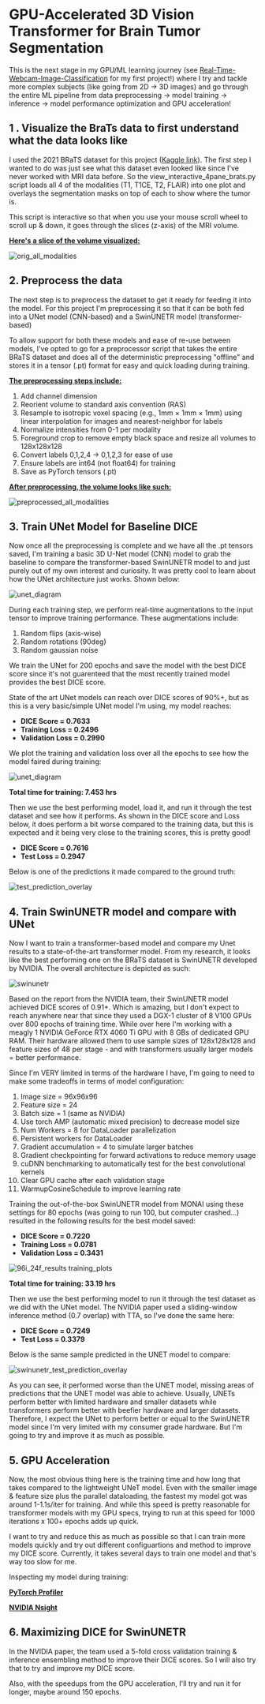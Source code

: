 # GPU-Accelerated 3D Vision Transformer for Brain Tumor Segmentation
This is the next stage in my GPU/ML learning journey (see [Real-Time-Webcam-Image-Classification](https://github.com/EricJeong05/Real-Time-Webcam-Image-Classification) for my first project!) where I try and tackle more complex subjects (like going from 2D -> 3D images) and go through the entire ML pipeline from data preprocessing -> model training -> inference -> model performance optimization and GPU acceleration!  

## 1 . Visualize the BraTs data to first understand what the data looks like
I used the 2021 BRaTS dataset for this project ([Kaggle link](https://www.kaggle.com/datasets/dschettler8845/brats-2021-task1)). The first step I wanted to do was just see what this dataset even looked like since I've never worked with MRI data before. So the view_interactive_4pane_brats.py script loads all 4 of the modalities (T1, T1CE, T2, FLAIR) into one plot and overlays the segmentation masks on top of each to show where the tumor is. 

This script is interactive so that when you use your mouse scroll wheel to scroll up & down, it goes through the slices (z-axis) of the MRI volume.

**<ins>Here's a slice of the volume visualized:</ins>**

![orig_all_modalities](/images/orig_all_modalities.png)

## 2. Preprocess the data
The next step is to preprocess the dataset to get it ready for feeding it into the model. For this project I'm preprocessing it so that it can be both fed into a UNet model (CNN-based) and a SwinUNETR model (transformer-based)

To allow support for both these models and ease of re-use between models, I've opted to go for a preprocessor script that takes the entire BRaTS dataset and does all of the deterministic preprocessing "offline" and stores it in a tensor (.pt) format for easy and quick loading during training.

**<ins>The preprocessing steps include:</ins>**

1. Add channel dimension
2. Reorient volume to standard axis convention (RAS)
3. Resample to isotropic voxel spacing (e.g., 1mm × 1mm × 1mm) using linear interpolation for images and nearest-neighbor for labels
4. Normalize intensities from 0-1 per modality
5. Foreground crop to remove empty black space and resize all volumes to 128x128x128
6. Convert labels 0,1,2,4 → 0,1,2,3 for ease of use
7. Ensure labels are int64 (not float64) for training
8. Save as PyTorch tensors (.pt)

**<ins>After preprocessing, the volume looks like such:</ins>**

![preprocessed_all_modalities](/images/preprocessed_all_modalities.png)

## 3. Train UNet Model for Baseline DICE
Now once all the preprocessing is complete and we have all the .pt tensors saved, I'm training a basic 3D U-Net model (CNN) model to grab the baseline to compare the transformer-based SwinUNETR model to and just purely out of my own interest and curiosity. It was pretty cool to learn about how the UNet architecture just works. Shown below:

![unet_diagram](/images/UNet_diagram.png)

During each training step, we perform real-time augmentations to the input tensor to improve training performance. These augmentations include:

1. Random flips (axis-wise)
2. Random rotations (90deg)
3. Random gaussian noise

We train the UNet for 200 epochs and save the model with the best DICE score since it's not guarenteed that the most recently trained model provides the best DICE score. 

State of the art UNet models can reach over DICE scores of 90%+, but as this is a very basic/simple UNet model I'm using, my model reaches:

- **DICE Score = 0.7633**
- **Training Loss = 0.2496**
- **Validation Loss = 0.2990**

We plot the training and validation loss over all the epochs to see how the model faired during training:

![unet_diagram](/models/unet/results/images/training_plots.png)

**Total time for training: 7.453 hrs**

Then we use the best performing model, load it, and run it through the test dataset and see how it performs. As shown in the DICE score and Loss below, it does perform a bit worse compared to the training data, but this is expected and it being very close to the training scores, this is pretty good!

- **DICE Score = 0.7616**
- **Test Loss = 0.2947**

Below is one of the predictions it made compared to the ground truth:

![test_prediction_overlay](/models/unet/results/images/test_prediction_overlay.png)

## 4. Train SwinUNETR model and compare with UNet
Now I want to train a transformer-based model and compare my Unet results to a state-of-the-art transformer model. From my research, it looks like the best performing one on the BRaTS dataset is SwinUNETR developed by NVIDIA. The overall architecture is depicted as such:

![swinunetr](/images/swinunetr.png)

Based on the report from the NVIDIA team, their SwinUNETR model achieved DICE scores of 0.91+. Which is amazing, but I don't expect to reach anywhere near that since they used a DGX-1 cluster of 8 V100 GPUs over 800 epochs of training time. While over here I'm working with a meagly 1 NVIDIA GeForce RTX 4060 Ti GPU with 8 GBs of dedicated GPU RAM. Their hardware allowed them to use sample sizes of 128x128x128 and feature sizes of 48 per stage - and with transformers usually larger models = better performance. 

Since I'm VERY limited in terms of the hardware I have, I'm going to need to make some tradeoffs in terms of model configuration:

1. Image size = 96x96x96
2. Feature size = 24
3. Batch size = 1 (same as NVIDIA)
4. Use torch AMP (automatic mixed precision) to decrease model size
5. Num Workers = 8 for DataLoader parallelization
6. Persistent workers for DataLoader
7. Gradient accumulation = 4 to simulate larger batches
8. Gradient checkpointing for forward activations to reduce memory usage
9. cuDNN benchmarking to automatically test for the best convolutional kernels 
10. Clear GPU cache after each validation stage
11. WarmupCosineSchedule to improve learning rate

Training the out-of-the-box SwinUNETR model from MONAI using these settings for 80 epochs (was going to run 100, but computer crashed...) resulted in the following results for the best model saved:

- **DICE Score = 0.7220**
- **Training Loss = 0.0781**
- **Validation Loss = 0.3431**

![96i_24f_results training_plots](models\swinunetr\results\96i_24f_results\training_plots.png)

**Total time for training: 33.19 hrs**

Then we use the best performing model to run it through the test dataset as we did with the UNet model. The NVIDIA paper used a sliding-window inference method (0.7 overlap) with TTA, so I've done the same here:

- **DICE Score = 0.7249**
- **Test Loss = 0.3379**

Below is the same sample predicted in the UNET model to compare:

![swinunetr_test_prediction_overlay](models\swinunetr\results\96i_24f_results\test_prediction_overlay.png)

As you can see, it performed worse than the UNET model, missing areas of predictions that the UNET model was able to achieve. Usually, UNETs perform better with limited hardware and smaller datasets while transformers perform better with beefier hardware and larger datasets. Therefore, I expect the UNet to perform better or equal to the SwinUNETR model since I'm very limited with my consumer grade hardware. But I'm going to try and improve it as much as possible.

## 5. GPU Acceleration
Now, the most obvious thing here is the training time and how long that takes compared to the lightweight UNeT model. Even with the smaller image & feature size plus the parallel dataloading, the fastest my model got was around 1-1.1s/iter for training. And while this speed is pretty reasonable for transformer models with my GPU specs, trying to run at this speed for 1000 iterations x 100+ epochs adds up quick.

I want to try and reduce this as much as possible so that I can train more models quickly and try out different configuartions and method to improve my DICE score. Currently, it takes several days to train one model and that's way too slow for me.

Inspecting my model during training:

**<ins>PyTorch Profiler<ins>**

**<ins>NVIDIA Nsight<ins>**

## 6. Maximizing DICE for SwinUNETR
In the NVIDIA paper, the team used a 5-fold cross validation training & inference ensembling method to improve their DICE scores. So I will also try that to try and improve my DICE score. 

Also, with the speedups from the GPU acceleration, I'll try and run it for longer, maybe around 150 epochs.
